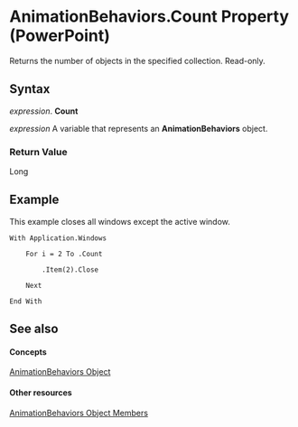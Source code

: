 
# AnimationBehaviors.Count Property (PowerPoint)

Returns the number of objects in the specified collection. Read-only.


## Syntax

 _expression_. **Count**

 _expression_ A variable that represents an **AnimationBehaviors** object.


### Return Value

Long


## Example

This example closes all windows except the active window.


```
With Application.Windows

    For i = 2 To .Count

        .Item(2).Close

    Next

End With
```


## See also


#### Concepts


[AnimationBehaviors Object](40e11093-5cbd-c8d3-04b5-4cd7de97bfa7.md)
#### Other resources


[AnimationBehaviors Object Members](b6e2576b-83d2-32e8-6222-f06294dde49a.md)
